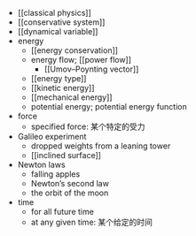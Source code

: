 - [[classical physics]]
- [[conservative system]]
- [[dynamical variable]]
- energy
    - [[energy conservation]]
    - energy flow; [[power flow]]
        - [[Umov–Poynting vector]]
    - [[energy type]]
    - [[kinetic energy]]
    - [[mechanical energy]]
    - potential energy; potential energy function
- force
    - specified force: 某个特定的受力
- Galileo experiment
    - dropped weights from a leaning tower
    - [[inclined surface]]
- Newton laws
    - falling apples
    - Newton’s second law
    - the orbit of the moon
- time
    - for all future time
    - at any given time: 某个给定的时间
